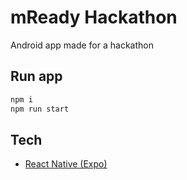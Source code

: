 # mReady Hackathon

Android app made for a hackathon

## Run app 

```sh
npm i
npm run start
```

## Tech

- [React Native (Expo)](https://expo.dev/) 
